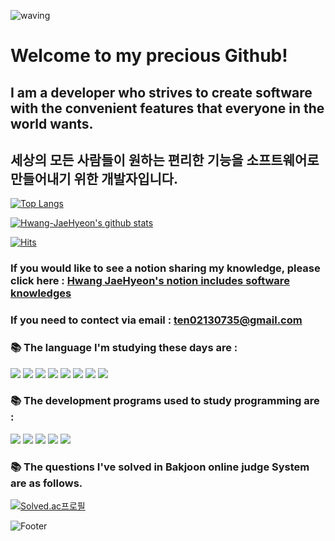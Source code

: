 ![waving](https://capsule-render.vercel.app/api?type=waving&height=200&text=&nbsp;&nbsp;&nbsp;&nbsp;&nbsp;&nbsp;&nbsp;Hwang&nbsp;JaeHyeon&fontAlign=30&fontAlignY=35&color=gradient)



# Welcome to my precious Github!

## I am a developer who strives to create software with the convenient features that everyone in the world wants.

## 세상의 모든 사람들이 원하는 편리한 기능을 소프트웨어로 만들어내기 위한 개발자입니다.

[![Top Langs](https://github-readme-stats.vercel.app/api/top-langs/?username=ten0213)](https://github.com/anuraghazra/github-readme-stats)

 [![Hwang-JaeHyeon's github stats](https://github-readme-stats.vercel.app/api?username=ten0213)](https://github.com/anuraghazra/github-readme-stats)


[![Hits](https://hits.seeyoufarm.com/api/count/incr/badge.svg?url=https%3A%2F%2Fgithub.com%2Fs-owl-study%2FHwang-JaeHyeon.git&count_bg=%2379C83D&title_bg=%23555555&icon=&icon_color=%23E7E7E7&title=hits&edge_flat=false)](https://hits.seeyoufarm.com)

### If you would like to see a notion sharing my knowledge, please click here : [Hwang JaeHyeon's notion includes software knowledges](https://husky-motorcycle-0a8.notion.site/Software-Engineering-Documentation-148075c1f2d7803db709d139d2a7899d?pvs=4)

### If you need to contect via email : [ten02130735@gmail.com](ten02130735@gmail.com)

### 📚 The language I'm studying these days are :
<img src="https://img.shields.io/badge/HTML5-E34F26?style=flat&logo=HTML5&logoColor=white"/> <img src="https://img.shields.io/badge/CSS3-1572B6?logo=CSS3&logoColor=white"/> <img src="https://img.shields.io/badge/JavaScript-F7DF1E?logo=JavaScript&logoColor=white"/> <img src="https://img.shields.io/badge/Python-3766AB?style=flat&logo=Python&logoColor=white"/> <img src="https://img.shields.io/badge/Java-E34F26?style=flat&logo=OpenJDK&logoColor=white"/> <img src="https://img.shields.io/badge/c++-00599C?logo=c%2B%2B&logoColor=white"/> <img src="https://img.shields.io/badge/Typescript-78c631?style=flat&logo=typescript&logoColor=white"/> <img src="https://img.shields.io/badge/React-2C2255?style=flat&logo=react&logoColor=white"/>


### 📚 The development programs used to study programming are :
 <img src="https://img.shields.io/badge/IntellijIDEA-FF9800?logo=IntellijIDEA&logoColor=white"/> <img src="https://img.shields.io/badge/EclipseIDE-2C2255?logo=EclipseIDE&logoColor=white"/> <img src="https://img.shields.io/badge/VisualStudioCode-007ACC?logo=VisualStudioCode&logoColor=white"/> <img src="https://img.shields.io/badge/Figma-F24E1E?style=flat&logo=Figma&logoColor=white"/> <img src="https://img.shields.io/badge/Notion-000000??style=flat-square&logo=Notion&logoColor=white"/>

### 📚 The questions I've solved in Bakjoon online judge System are as follows.

[![Solved.ac프로필](http://mazassumnida.wtf/api/v2/generate_badge?boj=ten0213)](https://solved.ac/ten0213)

![Footer](https://capsule-render.vercel.app/api?type=waving&color=gradient&height=200&section=footer)
